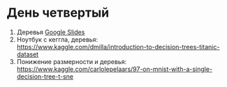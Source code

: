 # День четвертый

1. Деревья [Google Slides](https://docs.google.com/presentation/d/1W03yIb2p7v6jmqPiflBos8N_CO16HNDTfmQ9ArLEqzc)
3. Ноутбук с кеггла, деревья: https://www.kaggle.com/dmilla/introduction-to-decision-trees-titanic-dataset
4. Понижение размерности и деревья: https://www.kaggle.com/carlolepelaars/97-on-mnist-with-a-single-decision-tree-t-sne
